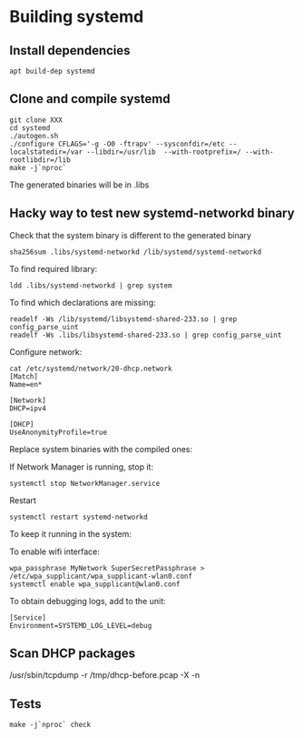 # Building systemd


## Install dependencies

    apt build-dep systemd

## Clone and compile systemd

    git clone XXX
    cd systemd
    ./autogen.sh
    ./configure CFLAGS='-g -O0 -ftrapv' --sysconfdir=/etc --localstatedir=/var --libdir=/usr/lib  --with-rootprefix=/ --with-rootlibdir=/lib
    make -j`nproc`

The generated binaries will be in .libs

## Hacky way to test new systemd-networkd binary

Check that the system binary is different to the generated binary

    sha256sum .libs/systemd-networkd /lib/systemd/systemd-networkd

To find required library:

    ldd .libs/systemd-networkd | grep system

To find which declarations are missing:

    readelf -Ws /lib/systemd/libsystemd-shared-233.so | grep config_parse_uint
    readelf -Ws .libs/libsystemd-shared-233.so | grep config_parse_uint

Configure network:

    cat /etc/systemd/network/20-dhcp.network
    [Match]
    Name=en*

    [Network]
    DHCP=ipv4

    [DHCP]
    UseAnonymityProfile=true

Replace system binaries with the compiled ones:

If Network Manager is running, stop it:

    systemctl stop NetworkManager.service

Restart

    systemctl restart systemd-networkd

To keep it running in the system:

To enable wifi interface:

    wpa_passphrase MyNetwork SuperSecretPassphrase > /etc/wpa_supplicant/wpa_supplicant-wlan0.conf
    systemctl enable wpa_supplicant@wlan0.conf

To obtain debugging logs, add to the unit:

    [Service]                                                                      
    Environment=SYSTEMD_LOG_LEVEL=debug

## Scan DHCP packages

  /usr/sbin/tcpdump -r /tmp/dhcp-before.pcap  -X -n

## Tests

    make -j`nproc` check
